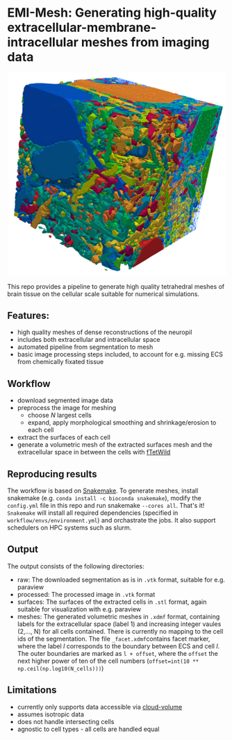 # EMI-Mesh: Generating high-quality extracellular-membrane-intracellular meshes from imaging data


![img](images/grand_challenge_mesh2.png)

This repo provides a pipeline to generate high quality tetrahedral meshes of brain tissue on the cellular scale suitable for numerical simulations.

## Features:

- high quality meshes of dense reconstructions of the neuropil
- includes both extracellular and intracellular space
- automated pipeline from segmentation to mesh
- basic image processing steps included, to account for e.g. missing ECS from chemically fixated tissue


## Workflow
- download segmented image data
- preprocess the image for meshing
    - choose *N* largest cells
    - expand, apply morphological smoothing and shrinkage/erosion to each cell
- extract the surfaces of each cell
- generate a volumetric mesh of the extracted surfaces mesh and the extracellular space in between the cells with [fTetWild](https://github.com/wildmeshing/fTetWild)

## Reproducing results

The workflow is based on [Snakemake](https://snakemake.readthedocs.io/en/stable/index.html). To generate meshes, install snakemake (e.g. `conda install -c bioconda snakemake`), modify the `config.yml` file in this repo and run snakemake `--cores all`. That's it!
`Snakemake` will install all required dependencies (specified in `workflow/envs/environment.yml`) and orchastrate the jobs. It also support schedulers on HPC systems such as slurm.

## Output
The output consists of the following directories:
* raw: The downloaded segmentation as is in `.vtk` format, suitable for e.g. paraview
* processed: The processed image in `.vtk` format
* surfaces: The surfaces of the extracted cells in `.stl` format, again suitable for visualization with e.g. paraview
* meshes: The generated volumetric meshes in `.xdmf` format, containing labels for the extracellular space (label 1) and increasing integer vaules (2,..., N) for all cells contained. There is currently no mapping to the cell ids of the segmentation. The file `_facet.xdmf`contains facet marker, where the label *l* corresponds to the boundary between ECS and cell *l*. The outer boundaries are marked as `l + offset`, where the `offset` the next higher power of ten of the cell numbers (`offset=int(10 ** np.ceil(np.log10(N_cells)))`)


## Limitations
* currently only supports data accessible via [cloud-volume](https://github.com/seung-lab/cloud-volume)
* assumes isotropic data
* does not handle intersecting cells
* agnostic to cell types - all cells are handled equal


